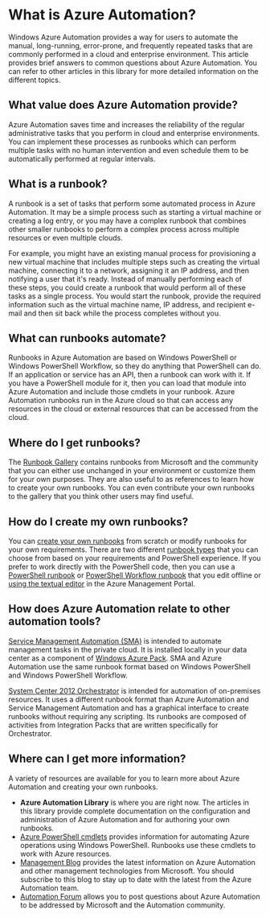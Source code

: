 <properties
	pageTitle="What is Azure Automation"
	description="Learn what value Azure Automation provides and get answers to common questions so that you can get started in creating and using runbooks."
	services="automation"
	documentationCenter=""
	authors="bwren"
	manager="stevenka"
	editor=""/>

<tags
	ms.service="automation"
	ms.date="09/17/2015"
	wacn.date=""/>

# What is Azure Automation?

Windows Azure Automation provides a way for users to automate the manual, long-running, error-prone, and frequently repeated tasks that are commonly performed in a cloud and enterprise environment.  This article provides brief answers to common questions about Azure Automation.  You can refer to other articles in this library for more detailed information on the different topics.

## What value does Azure Automation provide?

Azure Automation saves time and increases the reliability of the regular administrative tasks that you perform in cloud and enterprise environments.  You can implement these processes as runbooks which can perform multiple tasks with no human intervention and even schedule them to be automatically performed at regular intervals.   

## What is a runbook?

A runbook is a set of tasks that perform some automated process in Azure Automation.  It may be a simple process such as starting a virtual machine or creating a log entry, or you may have a complex runbook that combines other smaller runbooks to perform a complex process across multiple resources or even multiple clouds. 

For example, you might have an existing manual process for provisioning a new virtual machine that includes multiple steps such as creating the virtual machine, connecting it to a network, assigning it an IP address, and then notifying a user that it's ready.  Instead of manually performing each of these steps, you could create a runbook that would perform all of these tasks as a single process.  You would start the runbook, provide the required information such as the virtual machine name, IP address, and recipient e-mail and then sit back while the process completes without you. 


## What can runbooks automate?

Runbooks in Azure Automation are based on Windows PowerShell or Windows PowerShell Workflow, so they do anything that PowerShell can do.  If an application or service has an API, then a runbook can work with it.  If you have a PowerShell module for it, then you can load that module into Azure Automation and include those cmdlets in your runbook.  Azure Automation runbooks run in the Azure cloud so that can access any resources in the cloud or external resources that can be accessed from the cloud.  <!-- deleted by customization  Using [Hybrid Runbook Worker](/documentation/articles/automation-hybrid-runbook-worker), runbooks can run in your local data center to manage local resources. -->


## Where do I get runbooks?

The [Runbook Gallery](http://msdn.microsoft.com/zh-cn/library/azure/dn781422.aspx) contains runbooks from Microsoft and the community that you can either use unchanged in your environment or customize them for your own purposes.  They are also useful to as references to learn how to create your own runbooks. You can even contribute your own runbooks to the gallery that you think other users may find useful.


## How do I create my own runbooks?

You can [create your own runbooks](http://msdn.microsoft.com/zh-cn/library/azure/dn643637.aspx) from scratch or modify runbooks <!-- deleted by customization from the [Runbook Gallery](http://msdn.microsoft.com/zh-cn/library/azure/dn781422.aspx) --> for your own requirements.  There are <!-- deleted by customization three --><!-- keep by customization: begin --> two <!-- keep by customization: end --> different [runbook types](/documentation/articles/automation-runbook-types) that you can choose from based on your requirements and PowerShell experience.  If you prefer to work directly with the PowerShell code, then you can use a [PowerShell runbook](/documentation/articles/automation-runbook-types#powershell-runbooks) or [PowerShell Workflow runbook](/documentation/articles/automation-runbook-types#powershell-workflow-runbooks) that you edit offline or [using the textual editor](http://msdn.microsoft.com/zh-cn/library/azure/dn879137.aspx) in the Azure Management Portal.  <!-- deleted by customization  If you prefer to edit a runbook without being exposed to the underlying code, then you can create a [Graphical runbook](/documentation/articles/automation-runbook-types#graphical-runbooks) using the [graphical editor](/documentation/articles/automation-graphical-authoring-intro)  in the Azure preview portal. -->


## How does Azure Automation relate to other automation tools?

[Service Management Automation (SMA)](http://technet.microsoft.com/zh-cn/library/dn469260.aspx) is intended to automate management tasks in the private cloud.  It is installed locally in your data center as a component of [Windows Azure Pack](http://www.microsoft.com/server-cloud/products/windows-azure-pack/default.aspx). SMA and Azure Automation use the same runbook format based on Windows PowerShell and Windows PowerShell Workflow<!-- deleted by customization, but SMA does not support [graphical runbooks](/documentation/articles/automation-graphical-authoring-intro) -->.

[System Center 2012 Orchestrator](http://technet.microsoft.com/zh-cn/library/hh237242.aspx) is intended for automation of on-premises resources. It uses a different runbook format than Azure Automation and Service Management Automation and has a graphical interface to create runbooks without requiring any scripting. Its runbooks are composed of activities from Integration Packs that are written specifically for Orchestrator. 

## Where can I get more information?

A variety of resources are available for you to learn more about Azure Automation and creating your own runbooks.

- **Azure Automation Library** is where you are right now.  The articles in this library provide complete documentation on the configuration and administration of Azure Automation and for authoring your own runbooks.
- [Azure PowerShell cmdlets](http://msdn.microsoft.com/zh-cn/library/jj156055.aspx) provides information for automating Azure operations using Windows PowerShell.  Runbooks use these cmdlets to work with Azure resources.
- [Management Blog](http://azure.microsoft.com/blog/topics/management) provides the latest information on Azure Automation and other management technologies from Microsoft.  You should subscribe to this blog to stay up to date with the latest from the Azure Automation team.
- [Automation Forum](https://social.msdn.microsoft.com/Forums/azure/zh-cn/home?forum=azureautomation) allows you to post questions about Azure Automation to be addressed by Microsoft and the Automation community.

<!-- deleted by customization
## Can I provide feedback?

**Please give us feedback!**  If you are looking for an Azure Automation runbook solution or an integration module, post a Script Request on Script Center. If you have feedback or feature requests for Azure Automation, post them on [User Voice](/product-feedback). Thanks!
-->
